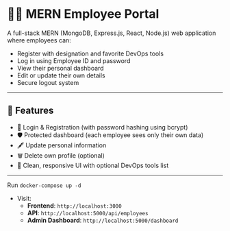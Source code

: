 # 👨‍💼 MERN Employee Portal

A full-stack MERN (MongoDB, Express.js, React, Node.js) web application where employees can:

- Register with designation and favorite DevOps tools
- Log in using Employee ID and password
- View their personal dashboard
- Edit or update their own details
- Secure logout system

---

## 🔧 Features

- 🚀 Login & Registration (with password hashing using bcrypt)
- 🛡️ Protected dashboard (each employee sees only their own data)
- 🖋️ Update personal information
- 🗑️ Delete own profile (optional)
- 🎨 Clean, responsive UI with optional DevOps tools list

---

Run `docker-compose up -d`
- Visit:
  - **Frontend**: `http://localhost:3000`
  - **API**: `http://localhost:5000/api/employees`
  - **Admin Dashboard**: `http://localhost:5000/dashboard`

